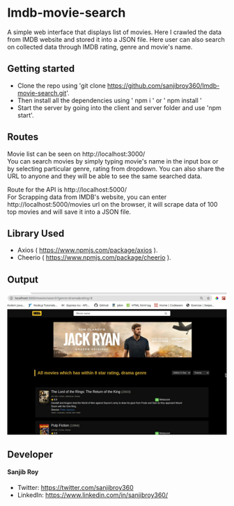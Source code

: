 # Imdb-movie-search

A simple web interface that displays list of movies. Here I crawled the data from IMDB website and stored it into a JSON file. Here user can also search on collected data through IMDB rating, genre and movie's name.

## Getting started

- Clone the repo using 'git clone https://github.com/sanjibroy360/Imdb-movie-search.git'.
- Then install all the dependencies using ' npm i ' or ' npm install '
- Start the server by going into the client and server folder and use 'npm start'.

## Routes

Movie list can be seen on http://localhost:3000/ \
 You can search movies by simply typing movie's name in the input box or by selecting particular genre, rating from dropdown. You can also share the URL to anyone and they will be able to see the same searched data.

Route for the API is http://localhost:5000/ \
 For Scrapping data from IMDB's website, you can enter http://localhost:5000/movies url on the browser, it will scrape data of 100 top movies and will save it into a JSON file.

## Library Used

- Axios ( https://www.npmjs.com/package/axios ).
- Cheerio ( https://www.npmjs.com/package/cheerio ).

## Output

![search-by-genre-and-rating](https://github.com/sanjibroy360/Imdb-movie-search/blob/main/client/src/assets/media/search-by-genre-and-rating.jpeg)


## Developer

#### Sanjib Roy

- Twitter: https://twitter.com/sanjibroy360
- LinkedIn: https://www.linkedin.com/in/sanjibroy360/
